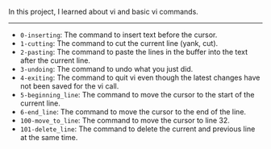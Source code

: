 In this project, I learned about vi and basic vi commands.

---

* `0-inserting`: The command to insert text before the cursor.
* `1-cutting`: The command to cut the current line (yank, cut).
* `2-pasting`: The command to paste the lines in the buffer into the text after the current line.
* `3-undoing`: The command to undo what you just did.
* `4-exiting`: The command to quit vi even though the latest changes have not been saved for the vi call.
* `5-beginning_line`: The command to move the cursor to the start of the current line.
* `6-end_line`: The command to move the cursor to the end of the line.
* `100-move_to_line`: The command to move the cursor to line 32.
* `101-delete_line`: The command to delete the current and previous line at the same time.
